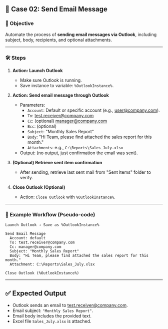 ## 🔹 Case 02: Send Email Message

### 🎯 Objective
Automate the process of **sending email messages via Outlook**, including subject, body, recipients, and optional attachments.

---

### 🛠️ Steps

1. **Action: Launch Outlook**
   - Make sure Outlook is running.  
   - Save instance to variable: `%OutlookInstance%`.

2. **Action: Send email message through Outlook**
   - Parameters:
     - `Account`: Default or specific account (e.g., user@company.com).
     - `To`: test.receiver@company.com
     - `Cc`: (optional) manager@company.com
     - `Bcc`: (optional)
     - `Subject`: "Monthly Sales Report"
     - `Body`: "Hi Team, please find attached the sales report for this month."
     - `Attachments`: e.g., `C:\Reports\Sales_July.xlsx`
   - Output: (no output, just confirmation the email was sent).

3. **(Optional) Retrieve sent item confirmation**
   - After sending, retrieve last sent mail from "Sent Items" folder to verify.

4. **Close Outlook (Optional)**
   - Action: `Close Outlook` with `%OutlookInstance%`.

---

### 📂 Example Workflow (Pseudo-code)
```plaintext
Launch Outlook → Save as %OutlookInstance%

Send Email Message
  Account: default
  To: test.receiver@company.com
  Cc: manager@company.com
  Subject: "Monthly Sales Report"
  Body: "Hi Team, please find attached the sales report for this month."
  Attachment: C:\Reports\Sales_July.xlsx

Close Outlook (%OutlookInstance%)
```

---

## ✅ Expected Output
- Outlook sends an email to test.receiver@company.com.
- Email subject: `"Monthly Sales Report"`.
- Email body includes the provided text.
- Excel file `Sales_July.xlsx` is attached.

